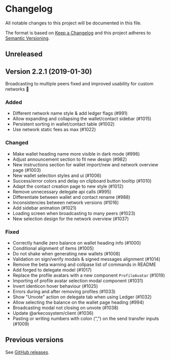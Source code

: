 # Changelog

All notable changes to this project will be documented in this file.

The format is based on [Keep a Changelog](http://keepachangelog.com/en/1.0.0/)
and this project adheres to [Semantic Versioning](http://semver.org/spec/v2.0.0.html).

## Unreleased

## Version 2.2.1 (2019-01-30)

Broadcasting to multiple peers fixed and improved usability for custom networks 🐛

### Added

-   Different network name style & add ledger flags (#991)
-   Allow expanding and collapsing the wallet/contact sidebar (#1015)
-   Persistent sorting in wallet/contact table (#1002)
-   Use network static fees as max (#1022)

### Changed

-   Make wallet heading name more visible in dark mode (#996)
-   Adjust announcement section to fit new design (#982)
-   New instructions section for wallet import/new and network overview page (#1003)
-   New wallet selection styles and ui (#1006)
-   Success/error colors and delay on clipboard button tooltip (#1010)
-   Adapt the contact creation page to new style (#1012)
-   Remove unnecessary delegate api calls (#995)
-   Differentiate between wallet and contact rename (#988)
-   Inconsistencies between network versions (#1016)
-   Add sidebar animation (#1021)
-   Loading screen when broadcasting to many peers (#1023)
-   New selection design for the network overview (#1037)

### Fixed

-   Correctly handle zero balance on wallet heading info (#1000)
-   Conditional alignment of items (#1005)
-   Do not shake when generating new wallets (#1008)
-   Validation on sign/verify modals & signed messages alignment (#1014)
-   Remove the beta warning and collpase list of commands in README
-   Add forged to delegate model (#1017)
-   Replace the profile avatars with a new component `ProfileAvatar` (#1019)
-   Importing of profile avatar selection modal component (#1031)
-   Invert identicon hover behaviour (#1025)
-   Errors during and after removing profiles (#1033)
-   Show "Unvote" action on delegate tab when using Ledger (#1032)
-   Allow selecting the balance on the wallet page heading (#994)
-   Broadcasting modal not closing on unvote (#1038)
-   Update @arkecosystem/client (#1036)
-   Pasting or writing numbers with colon (",") on the send transfer inputs (#1009)

## Previous versions

See [GitHub releases](https://github.com/ArkEcosystem/desktop-wallet/releases).
